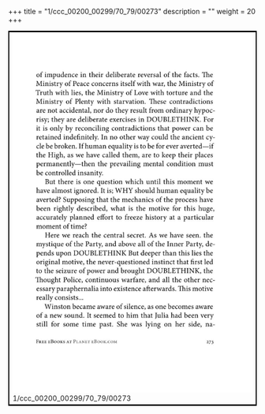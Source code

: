 +++
title = "1/ccc_00200_00299/70_79/00273"
description = ""
weight = 20
+++

<table style="border:2px solid black;max-width:800px;max-height:800px;" 
><tr><td>
<img class="center-fit-jpg"
src="/jpg_/out_jpg_1984__273.jpg">
1/ccc_00200_00299/70_79/00273
</img></td></tr></table>
